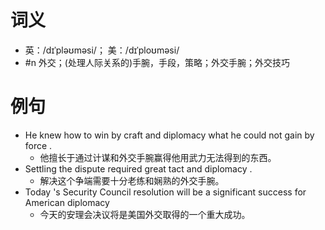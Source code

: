 # 词义
- 英：/dɪˈpləʊməsi/； 美：/dɪˈploʊməsi/
- #n 外交；(处理人际关系的)手腕，手段，策略；外交手腕；外交技巧
# 例句
- He knew how to win by craft and diplomacy what he could not gain by force .
	- 他擅长于通过计谋和外交手腕赢得他用武力无法得到的东西。
- Settling the dispute required great tact and diplomacy .
	- 解决这个争端需要十分老练和娴熟的外交手腕。
- Today 's Security Council resolution will be a significant success for American diplomacy
	- 今天的安理会决议将是美国外交取得的一个重大成功。
